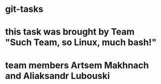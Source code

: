 # git-tasks
# this task was brought by Team "Such Team, so Linux, much bash!"
# team members Artsem Makhnach and Aliaksandr Lubouski

 
